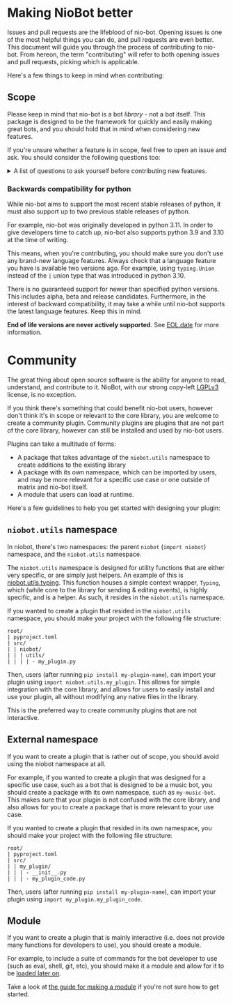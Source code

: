 # Making NioBot better

Issues and pull requests are the lifeblood of nio-bot. Opening issues is one of the most helpful things you can do,
and pull requests are even better. This document will guide you through the process of contributing to nio-bot.
From hereon, the term "contributing" will refer to both opening issues and pull requests, picking which is applicable.

Here's a few things to keep in mind when contributing:

## Scope

Please keep in mind that nio-bot is a bot *library* - not a bot itself. This package is designed to be the framework
for quickly and easily making great bots, and you should hold that in mind when considering new features.

If you're unsure whether a feature is in scope, feel free to open an issue and ask.
You should consider the following questions too:

<details>
<summary>A list of questions to ask yourself before contributing new features.</summary>

### 1. Is this feature useful for more than me?

A common scope problem seen when contributing to frameworks such as nio-bot is asking for or trying to implement
functionality that simply isn't useful for more than a handful of users.
Think - will someone with a specific type of bot find this useful? or will an everything-bot find this useful?
If you only answered yes to the former, then it is likely not something that needs implementing into nio-bot.

> don't forget - you are welcome to create community plugins. If you feel your feature is useful, but is not enough to
> be implemented into the core library, you can take a look at [community plugin information](#community).

### 2. Is this feature relevant?

Another common scope problem is asking for or trying to implement functionality that simply isn't relevant to the
core library. For example, integrating something like youtube-dl into nio-bot would be a bad idea, as it is not
relevant to the core library, which is focused around Matrix and bots.

### 3. Is this feature complicated?

If you think a feature may be too complicated to either be implemented or used, it may be a good idea to reconsider
whether it should be implemented. If you're unsure, feel free to ask.

Remember - technical debt exists. If you add something to nio-bot, it has to be maintained. If you add something
that is too complicated, it may be difficult to maintain, and may be removed in the future.

## Code style

NioBot now makes use of `ruff` for code formatting, and this is automatically enforced by the CI.
You should run `ruff format` in the root directory of the project to format your code before submitting a pull request.
The rules that are used for formatting are already pre-created in the pyproject.toml file, so you do not need to worry
about arguments.
If you just want to check that your code is following the code style without making any changes, run `ruff check`.

Pre-commit is available if you desire, and there are CI checks to ensure that your code is formatted correctly.

### Versions

NioBot very loosely uses [Semantic Versioning](https://semver.org/).
You've probably heard of semver before, but if you haven't there's 3 parts to a version number: `MAJOR.MINOR.PATCH`.
These are incremented with MAJOR (API incompatible) changes, MINOR (backwards-compatible) changes,
and PATCH (backwards-compatible bug fixes) changes.

When "loosely uses" is used, it means that nio-bot will try to follow semver as closely as possible, however,
the MAJOR segment does not get bumped with every breaking change, only if there are several.
For example, if a non-core function signature changes incompatibly, it will not bump the major version. However, if
several functions change incompatibly, it will bump the major version.

Major changes may be pushed into their own branches for "feature previews". These branches will be prefixed with
`feature/`, and will be merged into `master` when they are ready for release. For example, `feature/my-thing`,
which means you can install it using `nio-bot @ git+https://github.com/nexy7574/niobot.git@feature/my-thing`.
This minimises the number of breaking releases.
</details>

### Backwards compatibility for python

While nio-bot aims to support the most recent stable releases of python, it must also support up to two previous
stable releases of python.

For example, nio-bot was originally developed in python 3.11. In order to give developers time to catch up,
nio-bot also supports python 3.9 and 3.10 at the time of writing.

This means, when you're contributing, you should make sure you don't use any brand-new language features. Always check
that a language feature you have is available two versions ago. For example, using `typing.Union` instead of
the ` | ` union type that was introduced in python 3.10.

There is no guaranteed support for newer than specified python versions. This includes alpha, beta and
release candidates.
Furthermore, in the interest of backward compatibility, it may take a while until nio-bot supports the latest
language features. Keep this in mind.

**End of life versions are never actively supported**. See [EOL.date](https://endoflife.date/python) for more
information.

# Community

The great thing about open source software is the ability for anyone to read, understand, and contribute to it.
NioBot, with our strong copy-left [LGPLv3](/LICENSE) license, is no exception.

If you think there's something that could benefit nio-bot users, however don't think it's in scope or relevant to the
core library, you are welcome to create a community plugin. Community plugins are plugins that are not part of the
core library, however can still be installed and used by nio-bot users.

Plugins can take a multitude of forms:

* A package that takes advantage of the `niobot.utils` namespace to create additions to the existing library
* A package with its own namespace, which can be imported by users, and may be more relevant for a specific use case
or one outside of matrix and nio-bot itself.
* A module that users can load at runtime.

Here's a few guidelines to help you get started with designing your plugin:

## `niobot.utils` namespace

In niobot, there's two namespaces: the parent `niobot` (`import niobot`) namespace, and the `niobot.utils` namespace.

The `niobot.utils` namespace is designed for utility functions that are either very specific, or are simply just helpers.
An example of this is [niobot.utils.typing](/src/niobot/utils/typing.py). This function houses a simple context wrapper,
`Typing`, which (while core to the library for sending & editing events), is highly specific, and is a helper. 
As such, it resides in the `niobot.utils` namespace.

If you wanted to create a plugin that resided in the `niobot.utils` namespace, you should make your project with
the following file structure:

```
root/
| pyproject.toml
| src/
| | niobot/
| | | utils/
| | | | - my_plugin.py
```

Then, users (after running `pip install my-plugin-name`), can import your plugin using `import niobot.utils.my_plugin`.
This allows for simple integration with the core library, and allows for users to easily install and use your plugin,
all without modifying any native files in the library.

This is the preferred way to create community plugins that are not interactive.

## External namespace

If you want to create a plugin that is rather out of scope, you should avoid using the niobot namespace at all.

For example, if you wanted to create a plugin that was designed for a specific use case, such as a bot that is designed
to be a music bot, you should create a package with its own namespace, such as `my-music-bot`. This makes sure that
your plugin is not confused with the core library, and also allows for you to create a package that is more relevant
to your use case.

If you wanted to create a plugin that resided in its own namespace, you should make your project with the following
file structure:

```
root/
| pyproject.toml
| src/
| | my_plugin/
| | | - __init__.py
| | | - my_plugin_code.py
```

Then, users (after running `pip install my-plugin-name`), can import your plugin using `import my_plugin.my_plugin_code`.

## Module

If you want to create a plugin that is mainly interactive (i.e. does not provide many functions for developers to use),
you should create a module.

For example, to include a suite of commands for the bot developer to use (such as eval, shell, git, etc), you should
make it a module and allow for it to be [loaded later on](https://nexy7574.github.io/niobot/reference/client/#niobot.client.NioBot.mount_module).

Take a look at [the guide for making a module](https://nexy7574.github.io/niobot/guides/getting-started/#making-funpy) if 
you're not sure how to get started.

